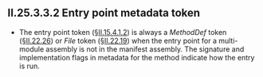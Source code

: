 ## II.25.3.3.2 Entry point metadata token

 * The entry point token (§[II.15.4.1.2](#todo-missing-hyperlink)) is always a _MethodDef_ token (§[II.22.26](#todo-missing-hyperlink)) or _File_ token (§[II.22.19](#todo-missing-hyperlink)) when the entry point for a multi-module assembly is not in the manifest assembly. The signature and implementation flags in metadata for the method indicate how the entry is run.
